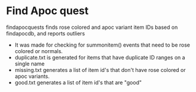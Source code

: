 # Find Apoc quest

findapocquests finds rose colored and apoc variant item IDs based on findapocdb, and reports outliers

- It was made for checking for summonitem() events that need to be rose colored or normals.
- duplicate.txt is generated for items that have duplicate ID ranges on a single name
- missing.txt generates a list of item id's that don't have rose colored or apoc variants.
- good.txt generates a list of item id's that are "good"
